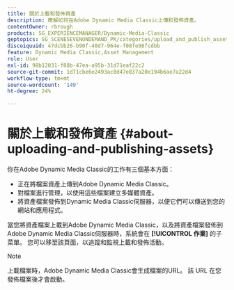 ```yaml
---
title: 關於上載和發佈資產
description: 瞭解如何在Adobe Dynamic Media Classic上傳和發佈資產。
contentOwner: rbrough
products: SG_EXPERIENCEMANAGER/Dynamic-Media-Classic
geptopics: SG_SCENESEVENONDEMAND_PK/categories/upload_and_publish_assets
discoiquuid: 47dcbb26-b90f-40d7-964e-f08fe98fcdbb
feature: Dynamic Media Classic,Asset Management
role: User
exl-id: 98b12031-f88b-47ea-a95b-31d71eaf22c2
source-git-commit: 1d71cbe6e2493ac8d47e837a20e194b6ae7a22d4
workflow-type: tm+mt
source-wordcount: '149'
ht-degree: 24%

---
```


# 關於上載和發佈資產 {#about-uploading-and-publishing-assets}

你在Adobe Dynamic Media Classic的工作有三個基本方面：

* 正在將檔案資產上傳到Adobe Dynamic Media Classic。
* 對檔案進行管理，以使用這些檔案建立多媒體資產。
* 將資產檔案發佈到Dynamic Media Classic伺服器，以便它們可以傳送到您的網站和應用程式。

當您將資產檔案上載到Adobe Dynamic Media Classic，以及將資產檔案發佈到Adobe Dynamic Media Classic伺服器時，系統會在 **[!UICONTROL 作業]** 的子菜單。 您可以移至該頁面，以追蹤和監視上載和發佈活動。

>[!NOTE]
>
>上載檔案時，Adobe Dynamic Media Classic會生成檔案的URL。 該 URL 在您發佈檔案後才會啟動。

<!-- >[!NOTE]
>
>A new Instant Publish feature was made available shortly after the release of Adobe Dynamic Media Classic 6.0. This feature, which publishes assets immediately with one step, is being rolled out gradually, replacing the **[!UICONTROL Mark for Publish]** functionality. Some users will continue to see the current interface and functionality for a while, until they are included in the rollout. In addition, some assets will continue to use the “Mark for Publish” process for a while after the rollout. -->
